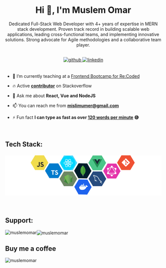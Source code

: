 <h1 align="center">Hi 👋, I'm Muslem Omar</h1>
<p align="center">Dedicated Full-Stack Web Developer with 4+ years of expertise in MERN stack development. Proven track record in building scalable web applications, leading cross-functional teams, and implementing innovative solutions. Strong advocate for Agile methodologies and a collaborative team player.</p>
<br>

<div align="center">
<a href="https://github.com/muslemomar" target="_blank">
<img src=https://img.shields.io/badge/github-%2324292e.svg?&style=for-the-badge&logo=github&logoColor=white alt=github style="margin-bottom: 5px;" />
</a>
<a href="https://www.linkedin.com/in/muslem-omar/" target="_blank">
<img src=https://img.shields.io/badge/linkedin-%231E77B5.svg?&style=for-the-badge&logo=linkedin&logoColor=white alt=linkedin style="margin-bottom: 5px;" />
</a>
</div>  
<br>

- 🔭 I’m currently teaching at a [Frontend Bootcamp for Re:Coded](https://www.re-coded.com/immersive-course/frontend-web-development)

- 🔥 Active [**contributor**](https://stackoverflow.com/users/8731231/muslem-omar) on Stackoverflow

- 💬 Ask me about **React, Vue and NodeJS**

- 📫 You can reach me from **mislimumer@gmail.com**

- ⚡ Fun fact **I can type as fast as over [120 words per minute](https://thetypingcat.com/user/26711) 😅**

<br>

<h2 align="left">Tech Stack:</h2>
<h3 align="center">
<img src="https://github.com/muslemomar/muslemomar/blob/main/tech-stack-02.png" alt="stacks"/>
</h3>
<br>
<h2 align="left">Support:</h2>

<p><img align="left" src="https://github-readme-stats.vercel.app/api/top-langs?username=muslemomar&show_icons=true&locale=en&layout=compact" alt="muslemomar" /></p>

<p><img align="center" src="https://github-readme-stats.vercel.app/api?username=muslemomar&show_icons=true" alt="muslemomar" /></p>

<h2 align="left">Buy me a coffee</h2>

<p><a href="https://www.buymeacoffee.com/muslemomar"> <img align="left" src="https://cdn.buymeacoffee.com/buttons/v2/default-yellow.png" height="50" width="210" alt="muslemomar" /></a></p><br><br>

